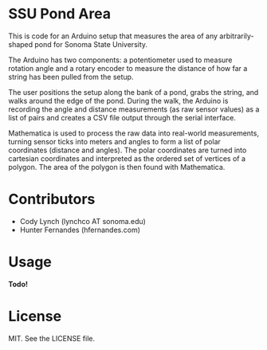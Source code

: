 # SSU Pond Area

This is code for an Arduino setup that measures the area of any arbitrarily-shaped pond for Sonoma State University.

The Arduino has two components: a potentiometer used to measure rotation angle and a rotary encoder to measure the distance of how far a string has been pulled from the setup.

The user positions the setup along the bank of a pond, grabs the string, and walks around the edge of the pond. During the walk, the Arduino is recording the angle and distance measurements (as raw sensor values) as a list of pairs and creates a CSV file output through the serial interface.

Mathematica is used to process the raw data into real-world measurements, turning sensor ticks into meters and angles to form a list of polar coordinates (distance and angles). The polar coordinates are turned into cartesian coordinates and interpreted as the ordered set of vertices of a polygon. The area of the polygon is then found with Mathematica.

# Contributors

* Cody Lynch (lynchco AT sonoma.edu)
* Hunter Fernandes (hfernandes.com)

# Usage

__Todo!__

# License
MIT. See the LICENSE file.
